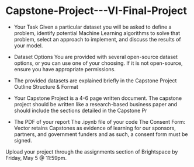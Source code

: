 # Capstone-Project---VI-Final-Project

 - Your Task
Given a particular dataset you will be asked to define a problem, identify potential Machine Learning algorithms to solve that problem, select an approach to implement, and discuss the results of your model. 

 - Dataset Options
You are provided with several open-source dataset options, or you can use one of your choosing. If it is not open-source, ensure you have appropriate permissions.

 - The provided datasets are explained briefly in the Capstone Project Outline
Structure & Format

 - Your Capstone Project is a 4-6 page written document.
The capstone project should be written like a research-based business paper and should include the sections detailed in the Capstone Pr

 - The PDF of your report
The .ipynb file of your code
The Consent Form: Vector retains Capstones as evidence of learning for our sponsors, partners, and government funders and as such, a consent form must be signed.
 



Upload your project through the assignments section of Brightspace by Friday, May 5 @ 11:59pm.

